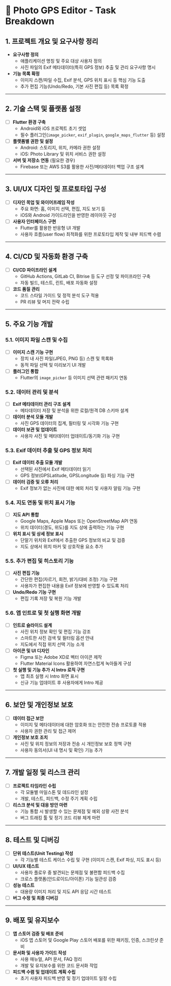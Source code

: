 # 📌 Photo GPS Editor - Task Breakdown

## 1. 프로젝트 개요 및 요구사항 정리

- **요구사항 정의**
  - 애플리케이션 명칭 및 주요 대상 사용자 정의  
  - 사진 파일의 Exif 메타데이터(특히 GPS 정보) 추출 및 관리 요구사항 명시
- **기능 목록 확정**  
  - 이미지 스캔/파일 수집, Exif 분석, GPS 위치 표시 등 핵심 기능 도출  
  - 추가 편집 기능(Undo/Redo, 기본 사진 편집 등) 목록 확정  

---

## 2. 기술 스택 및 플랫폼 설정

- [ ] **Flutter 환경 구축**  
  - Android와 iOS 프로젝트 초기 셋업  
  - 필수 플러그인(`image_picker`, `exif_plugin`, `google_maps_flutter` 등) 설정  
- [ ] **플랫폼별 권한 및 설정**  
  - Android: 스토리지, 위치, 카메라 권한 설정  
  - iOS: Photo Library 및 위치 서비스 권한 설정  
- [ ] **서버 및 저장소 연동** (필요한 경우)  
  - Firebase 또는 AWS S3를 활용한 사진/메타데이터 백업 구조 설계  

---

## 3. UI/UX 디자인 및 프로토타입 구성

- [ ] **디자인 목업 및 와이어프레임 작성**  
  - 주요 화면: 홈, 이미지 선택, 편집, 지도 보기 등  
  - iOS와 Android 가이드라인을 반영한 레이아웃 구성  
- [ ] **사용자 인터페이스 구현**  
  - Flutter를 활용한 반응형 UI 개발  
  - 사용자 흐름(user flow) 최적화를 위한 프로토타입 제작 및 내부 피드백 수렴  

---

## 4. CI/CD 및 자동화 환경 구축

- [ ] **CI/CD 파이프라인 설계**  
  - GitHub Actions, GitLab CI, Bitrise 등 도구 선정 및 파이프라인 구축  
  - 자동 빌드, 테스트, 린트, 배포 자동화 설정  
- [ ] **코드 품질 관리**  
  - 코드 스타일 가이드 및 정적 분석 도구 적용  
  - PR 리뷰 및 머지 전략 수립  

---

## 5. 주요 기능 개발

### 5.1. 이미지 파일 스캔 및 수집

- [ ] **이미지 스캔 기능 구현**  
  - 장치 내 사진 파일(JPEG, PNG 등) 스캔 및 목록화  
  - 동적 파일 선택 및 미리보기 UI 개발
- [ ] **플러그인 통합**  
  - Flutter의 `image_picker` 등 이미지 선택 관련 패키지 연동  

### 5.2. 데이터 관리 및 분석

- [ ] **Exif 메타데이터 관리 구조 설계**  
  - 메타데이터 저장 및 분석을 위한 로컬/원격 DB 스키마 설계  
- [ ] **데이터 분석 모듈 개발**  
  - 사진 GPS 데이터의 집계, 필터링 및 시각화 기능 구현  
- [ ] **데이터 보관 및 업데이트**  
  - 사용자 사진 및 메타데이터 업데이트/동기화 기능 구현  

### 5.3. Exif 데이터 추출 및 GPS 정보 처리

- [ ] **Exif 데이터 추출 모듈 개발**  
  - 선택된 사진에서 Exif 메타데이터 읽기  
  - GPS 정보(GPSLatitude, GPSLongitude 등) 파싱 기능 구현
- [ ] **데이터 검증 및 오류 처리**  
  - Exif 정보가 없는 사진에 대한 예외 처리 및 사용자 알림 기능 구현  

### 5.4. 지도 연동 및 위치 표시 기능

- [ ] **지도 API 통합**  
  - Google Maps, Apple Maps 또는 OpenStreetMap API 연동  
  - 위치 데이터(경도, 위도)를 지도 상에 출력하는 기능 구현
- [ ] **위치 표시 및 상세 정보 표시**  
  - 단말기 위치와 Exif에서 추출한 GPS 정보의 비교 및 검증  
  - 지도 상에서 위치 마커 및 상호작용 요소 추가  

### 5.5. 추가 편집 및 히스토리 기능

- [ ] **사진 편집 기능**  
  - 간단한 편집(자르기, 회전, 밝기/대비 조정) 기능 구현  
  - 사용자가 편집한 내용을 Exif 정보에 반영할 수 있도록 처리
- [ ] **Undo/Redo 기능 구현**  
  - 편집 기록 저장 및 복원 기능 개발  

### 5.6. 앱 인트로 및 첫 실행 화면 개발

- [ ] **인트로 슬라이드 설계**  
  - 사진 위치 정보 확인 및 편집 기능 강조  
  - 스마트한 사진 검색 및 필터링 옵션 안내  
  - 지도에서 직접 위치 선택 기능 소개  
- [ ] **아이콘 및 UI 디자인**  
  - Figma 또는 Adobe XD로 벡터 아이콘 제작  
  - Flutter Material Icons 활용하여 자연스럽게 녹아들게 구성  
- [ ] **첫 실행 및 기능 추가 시 Intro 로직 구현**  
  - 앱 최초 실행 시 Intro 화면 표시  
  - 신규 기능 업데이트 후 사용자에게 Intro 제공  

---

## 6. 보안 및 개인정보 보호

- [ ] **데이터 접근 보안**  
  - 이미지 및 메타데이터에 대한 암호화 또는 안전한 전송 프로토콜 적용  
  - 사용자 권한 관리 및 접근 제어  
- [ ] **개인정보 보호 조치**  
  - 사진 및 위치 정보의 저장과 전송 시 개인정보 보호 정책 구현  
  - 사용자 동의서(UI 내 명시 및 확인) 기능 추가  

---

## 7. 개발 일정 및 리스크 관리

- [ ] **프로젝트 타임라인 수립**  
  - 각 모듈별 마일스톤 및 데드라인 설정  
  - 개발, 테스트, 피드백, 수정 주기 계획 수립  
- [ ] **리스크 분석 및 대응 방안 마련**  
  - 기능 통합 시 발생할 수 있는 문제점 및 예외 상황 사전 분석  
  - 버그 트래킹 툴 및 정기 코드 리뷰 체계 마련  

---

## 8. 테스트 및 디버깅

- [ ] **단위 테스트(Unit Testing) 작성**  
  - 각 기능별 테스트 케이스 수립 및 구현 (이미지 스캔, Exif 파싱, 지도 표시 등)  
- [ ] **UI/UX 테스트**  
  - 사용자 플로우 중 발견되는 문제점 및 불편함 피드백 수집  
  - 크로스 플랫폼(안드로이드/아이폰) 기능 일관성 검증  
- [ ] **성능 테스트**  
  - 대용량 이미지 처리 및 지도 API 응답 시간 테스트  
- [ ] **버그 수정 및 최종 디버깅**  

---

## 9. 배포 및 유지보수

- [ ] **앱 스토어 검증 및 배포 준비**  
  - iOS 앱 스토어 및 Google Play 스토어 배포를 위한 패키징, 인증, 스크린샷 준비  
- [ ] **문서화 및 사용자 가이드 작성**  
  - 사용 매뉴얼, API 문서, FAQ 정리  
  - 개발 및 유지보수를 위한 코드 문서화 작업  
- [ ] **피드백 수렴 및 업데이트 계획 수립**  
  - 초기 사용자 피드백 반영 및 정기 업데이트 일정 수립
